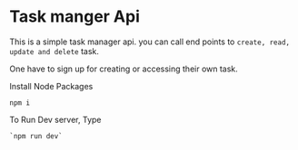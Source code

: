 # Task manger Api

This is a simple task manager api.
you can call end points to `create, read, update and delete` task.

One have to sign up for creating or accessing their own task.

Install Node Packages

    npm i

To Run Dev server, Type

    `npm run dev`
